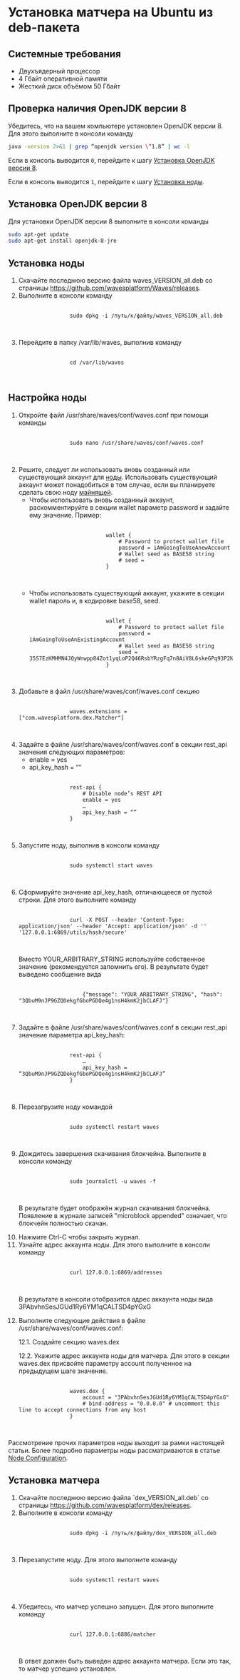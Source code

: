# Установка матчера на Ubuntu из deb-пакета

## Системные требования

- Двухъядерный процессор
- 4 Гбайт оперативной памяти
- Жесткий диск объёмом 50 Гбайт

## Проверка наличия OpenJDK версии 8

Убедитесь, что на вашем компьютере установлен OpenJDK версии 8. Для этого выполните в консоли команду

```bash
java -version 2>&1 | grep “openjdk version \“1.8” | wc -l
```

Если в консоль выводится `0`, перейдите к шагу [Установка OpenJDK версии 8](#jdk-install).

Если в консоль выводится `1`, перейдите к шагу [Установка ноды](#node-install).

## Установка OpenJDK версии 8 <a id="jdk-install"></a>

Для установки OpenJDK версии 8 выполните в консоли команды

```bash
sudo apt-get update
sudo apt-get install openjdk-8-jre
```

## Установка ноды <a id="node-install"></a>

<ol>
    <li>
        Скачайте последнюю версию файла <span class="lang-ride">waves_VERSION_all.deb</span> со страницы <a href="https://github.com/wavesplatform/Waves/releases">https://github.com/wavesplatform/Waves/releases</a>.
    </li>
    <li>
        Выполните в консоли команду
        <pre>
            <code class="lang-ride">
                sudo dpkg -i /путь/к/файлу/waves_VERSION_all.deb
            </code>
        </pre>
    </li>
    <li>
        Перейдите в папку <span class="lang-ride">/var/lib/waves</span>, выполнив команду
        <pre>
            <code class="lang-ride">
                cd /var/lib/waves
            </code>
        </pre>
    </li>
</ol>

## Настройка ноды

<ol>
    <li>Откройте файл <span class="lang-ride">/usr/share/waves/conf/waves.conf</span> при помощи команды
        <pre>
            <code class="lang-ride">
                sudo nano /usr/share/waves/conf/waves.conf
            </code>
        </pre>
    </li>
    <li>Решите, следует ли использовать вновь созданный или существующий аккаунт для <a href="https://docs.wavesplatform.com/ru/blockchain/node.html">ноды</a>. Использовать существующий аккаунт может понадобиться в том случае, если вы планируете сделать свою ноду <a href="https://docs.wavesplatform.com/ru/blockchain/node/mining-node.html">майнящей</a>.
        <ul>
            <li>Чтобы использовать вновь созданный аккаунт, раскомментируйте в секции <span class="lang-ride">wallet</span> параметр <span class="lang-ride">password</span> и задайте ему значение. Пример:
                <pre>
                    <code class="lang-ride">
                        wallet {
                            # Password to protect wallet file
                            password = iAmGoingToUseAnewAccount
                            # Wallet seed as BASE58 string
                            # seed =
                        }
                    </code>
                </pre>
            </li>
            <li>Чтобы использовать существующий аккаунт, укажите в секции <span class="lang-ride">wallet</span> пароль и, в кодировке base58, seed.
                <pre>
                    <code class="lang-ride">
                        wallet {
                            # Password to protect wallet file
                            password = iAmGoingToUseAnExistingAccount
                            # Wallet seed as BASE58 string
                            seed = 35S7EzKMHMN4JQyWnwpp84Zot1yqLoP2Q46RsbYRzgFq7n8AiV8L6skeGPq93P2NU4pGcZFeNTAT2TKJTa2XvqRwSdCmBR556MBmtZ3ggAkBtd3CCZFvZwZufz1ZqfzJQ
                        }
                    </code>
                </pre>
            </li>
        </ul>
    </li>
    <li>Добавьте в файл <span class="lang-ride">/usr/share/waves/conf/waves.conf</span> секцию
        <pre>
            <code class="lang-ride">
                waves.extensions = ["com.wavesplatform.dex.Matcher"]
            </code>
        </pre>
    </li>
    <li>Задайте в файле <span class="lang-ride">/usr/share/waves/conf/waves.conf</span> в секции <span class="lang-ride">rest_api</span> значения следующих параметров:
        <ul>
            <li><span class="lang-ride">enable = yes</span></li>
            <li><span class="lang-ride">api_key_hash = “”</span></li>
        </ul>
        <pre>
            <code class="lang-ride">
                rest-api {
                    # Disable node’s REST API
                    enable = yes
                    …
                    api_key_hash = “”
                }
            </code>
        </pre>
    </li>
    <li>Запустите ноду, выполнив в консоли команду
        <pre>
            <code class="lang-ride">
                sudo systemctl start waves
            </code>
        </pre>
    </li>
    <li>Сформируйте значение <span class="lang-ride">api_key_hash</span>, отличающееся от пустой строки. Для этого выполните команду
        <pre>
            <code class="lang-ride">
                curl -X POST --header 'Content-Type: application/json' --header 'Accept: application/json' -d '<YOUR_ARBITRARY_STRING>' '127.0.0.1:6869/utils/hash/secure'
            </code>
        </pre>
        <p>Вместо <span class="lang-ride">YOUR_ARBITRARY_STRING</span> используйте собственное значение (рекомендуется запомнить его). В результате будет выведено сообщение вида
            <pre>
                <code class="lang-ride">
                    {"message": "YOUR_ARBITRARY_STRING", "hash": "3QbuM9nJP9GZQDekgfGboPGDQe4g1nsH4kmK2jbCLAFJ"}
                </code>
            </pre>
        </p>
    </li>
    <li>Задайте в файле <span class="lang-ride">/usr/share/waves/conf/waves.conf</span> в секции <span class="lang-ride">rest_api</span> значение параметра <span class="lang-ride">api_key_hash</span>:
        <pre>
            <code class="lang-ride">
                rest-api {
                    …
                    api_key_hash = “3QbuM9nJP9GZQDekgfGboPGDQe4g1nsH4kmK2jbCLAFJ”
                }
            </code>
        </pre>
    </li>
    <li>Перезагрузите ноду командой
        <pre>
            <code class="lang-ride">
                sudo systemctl restart waves
            </code>
        </pre>
    </li>
    <li>Дождитесь завершения скачивания блокчейна. Выполните в консоли команду
        <pre>
            <code class="lang-ride">
                sudo journalctl -u waves -f
            </code>
        </pre>
        <p>В результате будет отображён журнал скачивания блокчейна. Появление в журнале записей "microblock appended" означает, что блокчейн полностью скачан.
        </p>
    </li>
    <li>Нажмите Ctrl-C чтобы закрыть журнал.
    </li>
    <li>Узнайте адрес аккаунта ноды. Для этого выполните в консоли команду
        <pre>
            <code class="lang-ride">
                curl 127.0.0.1:6869/addresses
            </code>
        </pre>
        <p>В результате в консоли отобразится адрес аккаунта ноды вида <span class="lang-ride">3PAbvhnSesJGUd1Ry6YM1qCALTSD4pYGxG</span>
        </p>
    </li>
    <li>Выполните следующие действия в файле <span class="lang-ride">/usr/share/waves/conf/waves.conf</span>:
        <p>12.1. Создайте секцию <span class="lang-ride">waves.dex</span></p>
        <p>12.2. Укажите адрес аккаунта ноды для матчера. Для этого в секции <span class="lang-ride">waves.dex</span> присвойте параметру <span class="lang-ride">account</span> полученное на предыдущем шаге значение.</p>
        <pre>
            <code class="lang-ride">
                waves.dex {
                    account = "3PAbvhnSesJGUd1Ry6YM1qCALTSD4pYGxG"
                    # bind-address = "0.0.0.0" # uncomment this line to accept connections from any host
                }
            </code>
        </pre>
    </li>
</ol>

Рассмотрение прочих параметров ноды выходит за рамки настоящей статьи. Более подробно параметры ноды рассматриваются в статье [Node Configuration](/waves-node/node-configuration.md).

## Установка матчера

<ol>
    <li>
        Скачайте последнюю версию файла `dex_VERSION_all.deb` со страницы <a href="https://github.com/wavesplatform/dex/releases">https://github.com/wavesplatform/dex/releases</a>.
    </li>
    <li>
        Выполните в консоли команду
        <pre>
            <code class="lang-ride">
                sudo dpkg -i /путь/к/файлу/dex_VERSION_all.deb
            </code>
        </pre>
    </li>
    <li>
        Перезапустите ноду. Для этого выполните команду
        <pre>
            <code class="lang-ride">
                sudo systemctl restart waves
            </code>
        </pre>
    </li>
    <li>
        Убедитесь, что матчер успешно запущен. Для этого выполните команду
        <pre>
            <code class="lang-ride">
                curl 127.0.0.1:6886/matcher
            </code>
        </pre>
        <p>
            В ответ должен быть выведен адрес аккаунта матчера. Если это так, то матчер успешно установлен.
        </p>
    </li>
</ol>
